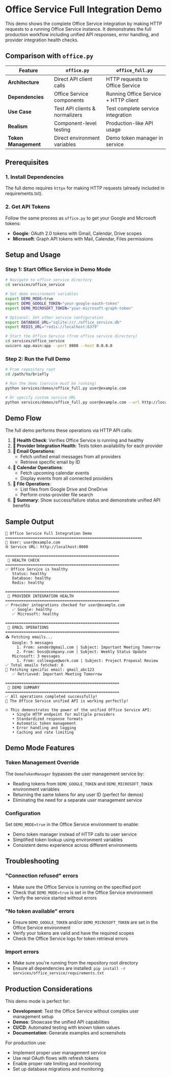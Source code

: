 # Office Service Full Integration Demo

This demo shows the complete Office Service integration by making HTTP requests to a running Office Service instance. It demonstrates the full production workflow including unified API responses, error handling, and provider integration health checks.

## Comparison with `office.py`

| Feature | `office.py` | `office_full.py` |
|---------|-------------|------------------|
| **Architecture** | Direct API client calls | HTTP requests to Office Service |
| **Dependencies** | Office Service components | Running Office Service + HTTP client |
| **Use Case** | Test API clients & normalizers | Test complete service integration |
| **Realism** | Component-level testing | Production-like API usage |
| **Token Management** | Direct environment variables | Demo token manager in service |

## Prerequisites

### 1. Install Dependencies

The full demo requires `httpx` for making HTTP requests (already included in requirements.txt).

### 2. Get API Tokens 

Follow the same process as `office.py` to get your Google and Microsoft tokens:
- **Google**: OAuth 2.0 tokens with Gmail, Calendar, Drive scopes
- **Microsoft**: Graph API tokens with Mail, Calendar, Files permissions

## Setup and Usage

### Step 1: Start Office Service in Demo Mode

```bash
# Navigate to office service directory
cd services/office_service

# Set demo environment variables
export DEMO_MODE=true
export DEMO_GOOGLE_TOKEN="your-google-oauth-token"
export DEMO_MICROSOFT_TOKEN="your-microsoft-graph-token"

# Optional: Set other service configuration
export DATABASE_URL="sqlite:///./office_service.db"
export REDIS_URL="redis://localhost:6379"

# Start the Office Service (from office service directory)
cd services/office_service
uvicorn app.main:app --port 8000 --host 0.0.0.0
```

### Step 2: Run the Full Demo

```bash
# From repository root
cd /path/to/briefly

# Run the demo (service must be running)
python services/demos/office_full.py user@example.com

# Or specify custom service URL
python services/demos/office_full.py user@example.com --url http://localhost:8080
```

## Demo Flow

The full demo performs these operations via HTTP API calls:

1. **🏥 Health Check**: Verifies Office Service is running and healthy
2. **🔌 Provider Integration Health**: Tests token availability for each provider
3. **📧 Email Operations**: 
   - Fetch unified email messages from all providers
   - Retrieve specific email by ID
4. **📅 Calendar Operations**:
   - Fetch upcoming calendar events
   - Display events from all connected providers
5. **📁 File Operations**:
   - List files from Google Drive and OneDrive
   - Perform cross-provider file search
6. **🎯 Summary**: Show success/failure status and demonstrate unified API benefits

## Sample Output

```
🚀 Office Service Full Integration Demo
============================================================
👤 User: user@example.com
🌐 Service URL: http://localhost:8000

==================================================
 🏥 HEALTH CHECK
==================================================
✅ Office Service is healthy
   Status: healthy
   Database: healthy
   Redis: healthy

==================================================
 🔌 PROVIDER INTEGRATION HEALTH
==================================================
✅ Provider integrations checked for user@example.com
   ✅ Google: healthy
   ✅ Microsoft: healthy

==================================================
 📧 EMAIL OPERATIONS
==================================================
📥 Fetching emails...
   Google: 5 messages
     1. From: sender@gmail.com | Subject: Important Meeting Tomorrow
     2. From: boss@company.com | Subject: Weekly Status Update
   Microsoft: 3 messages
     1. From: colleague@work.com | Subject: Project Proposal Review
✅ Total emails fetched: 8
📄 Fetching specific email: gmail_abc123
   ✅ Retrieved: Important Meeting Tomorrow

==================================================
 🎯 DEMO SUMMARY
==================================================
✅ All operations completed successfully!
🎉 The Office Service unified API is working perfectly!

🔥 This demonstrates the power of the unified Office Service API:
   • Single HTTP endpoint for multiple providers
   • Standardized response formats
   • Automatic token management
   • Error handling and logging
   • Caching and rate limiting
```

## Demo Mode Features

### Token Management Override

The `DemoTokenManager` bypasses the user management service by:
- Reading tokens from `DEMO_GOOGLE_TOKEN` and `DEMO_MICROSOFT_TOKEN` environment variables
- Returning the same tokens for any user ID (perfect for demos)
- Eliminating the need for a separate user management service

### Configuration

Set `DEMO_MODE=true` in the Office Service environment to enable:
- Demo token manager instead of HTTP calls to user service
- Simplified token lookup using environment variables
- Consistent demo experience across different environments

## Troubleshooting

### "Connection refused" errors
- Make sure the Office Service is running on the specified port
- Check that `DEMO_MODE=true` is set in the Office Service environment
- Verify the service started without errors

### "No token available" errors
- Ensure `DEMO_GOOGLE_TOKEN` and/or `DEMO_MICROSOFT_TOKEN` are set in the Office Service environment
- Verify your tokens are valid and have the required scopes
- Check the Office Service logs for token retrieval errors

### Import errors
- Make sure you're running from the repository root directory
- Ensure all dependencies are installed: `pip install -r services/office_service/requirements.txt`

## Production Considerations

This demo mode is perfect for:
- **Development**: Test the Office Service without complex user management setup
- **Demos**: Showcase the unified API capabilities 
- **CI/CD**: Automated testing with known token values
- **Documentation**: Generate examples and screenshots

For production use:
- Implement proper user management service
- Use real OAuth flows with refresh tokens
- Enable proper rate limiting and monitoring
- Set up database migrations and monitoring 